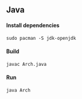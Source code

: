 ## Java
#### Install dependencies
`sudo pacman -S jdk-openjdk`
#### Build
`javac Arch.java`
#### Run
`java Arch`
